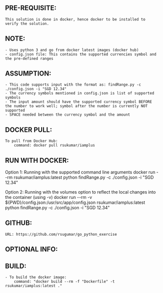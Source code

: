 PRE-REQUISITE:
--------------
    This solution is done in docker, hence docker to be installed to verify the solution.

NOTE:
-----
    - Uses python 3 and go from docker latest images (docker hub)
    - config.json file: This contains the supported currencies symbol and the pre-defined ranges

ASSUMPTION:
-----------
    - This code supports input with the format as: findRange.py -c ./config.json -i "SGD 12.34"
    - The currency symbols mentioned in config.json is list of supported symbols
    - The input amount should have the supported currency symbol BEFORE the number to work well; symbol after the number is currently NOT supported
    - SPACE needed between the currency symbol and the amount

DOCKER PULL:
------------
    To pull from Docker Hub:
        command: docker pull rsukumar/iamplus

RUN WITH DOCKER:
----------------
Option 1:
    Running with the supported command line arguments
    docker run --rm rsukumar/iamplus:latest python findRange.py -c ./config.json -i "SGD 12.34"

Option 2:
    Running with the volumes option to reflect the local changes into the container (using -v)
    docker run --rm -v ${PWD}/config.json:/usr/src/app/config.json rsukumar/iamplus:latest python findRange.py -c ./config.json -i "SGD 12.34"

GITHUB:
-------
    URL: https://github.com/rsugumar/go_python_exercise

OPTIONAL INFO:
--------------

BUILD:
------
    - To build the docker image:
        command: "docker build --rm -f "Dockerfile" -t rsukumar/iamplus:latest ."

